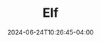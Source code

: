 ---
title: Elf
Theatre: Alhambra Theatre & Dining
Venue: Alhambra Theatre
Season: 
date: 2024-06-24T10:26:45-04:00
opening_date: 2019-11-27
closing_date: 2019-12-24
showtimes:
  - 2019-11-27 19:50:00
  - 2019-11-29 19:50:00
  - 2019-11-30 13:15:00
  - 2019-11-30 19:50:00
  - 2019-12-01 13:50:00
  - 2019-12-01 19:50:00
  - 2019-12-03 19:50:00
  - 2019-12-04 13:15:00
  - 2019-12-04 19:50:00
  - 2019-12-06 19:50:00
  - 2019-12-07 13:15:00
  - 2019-12-07 19:50:00
  - 2019-12-08 13:50:00
  - 2019-12-08 19:50:00
  - 2019-12-10 19:50:00
  - 2019-12-11 13:15:00
  - 2019-12-11 19:50:00
  - 2019-12-12 11:30:00
  - 2019-12-12 19:50:00
  - 2019-12-13 19:50:00
  - 2019-12-14 13:15:00
  - 2019-12-14 19:50:00
  - 2019-12-15 13:50:00
  - 2019-12-15 19:50:00
  - 2019-12-17 19:50:00
  - 2019-12-18 13:15:00
  - 2019-12-18 19:50:00
  - 2019-12-19 13:15:00
  - 2019-12-19 19:50:00
  - 2019-12-20 19:50:00
  - 2019-12-21 13:15:00
  - 2019-12-21 19:50:00
  - 2019-12-22 13:50:00
  - 2019-12-22 19:50:00
  - 2019-12-23 19:50:00
  - 2019-12-24 13:15:00
  - 2019-12-24 19:50:00
featured_image: 2018-Elf.webp
featured_image_alt: "A close-up of a leg wearing red and white striped tights and a curled elf shoe, symbolizing 'Elf The Musical'."
featured_image_caption: "Experience the whimsy and delight of 'Elf The Musical', where every moment is as magical as Christmas morning."
playbill:
Website: 
Tickets: https://sales.alhambrajax.com/100/index.html
show_details: 
cast:
  - Buddy: Dustin Maxwell
  - Jovie: Jessie Booth
  - Walter Hobbs: Mark Poppleton
  - Emily Hobbs: Jennifer Medure
  - Micheal Hobbs: Trey Murphy
  - Deb: Lisa Valdini
  - Manager: Jereme Raickett
  - Santa Claus/Mr. Greenway: Shaun Rice
  - Chadwick: Rodney Holmes
  - Charlie/Matthews: Rico Lastrapes
  - Reporter Charlotte: Jessica Hayden 
  - Dance Captain: Dustin Maxwell
  - Male Ensemble: 
    - Rodney Holmes
    - Rico Lastrapes
    - Mark Wildman
    - Patrick Marshall
  - Female Ensemble: 
    - Erin Leigh Knowles 
    - Kalea Leverette 
    - Katie Nettle
  - Child Ensemble: 
    - Tatum Matthews
    - Lucy Feagins
    - Salka Corring
    - Abigail Douglas
crew:
  - Director: Tod Booth
  - Musical Director: Cathy Giddens
  - Choreographer: Shain Stroff
  - Company Manger: Lisa Valdini Booth
  - Stage Manager: Shain Stroff
  - Assistant Stage Manager: Bryce Cofield
  - Set Design/Construction: 
    - Dave Dionne
    - Ian Black
  - Sound Design: Eric Sullivan
  - Lighting Design: Daniel Duncan 
  - Costume Design: 
    - Camala Pitts
    - Dorinda Quiles
  - Props: Patti Eyler
  - Sound Board Operator: Linnay Bennett
  - Wardrobe Mistresses: 
    - Carley Levy
    - Kelly Wolfe
  - Child Wardrobe/Wardrobe: Vikki Jackson
  - Crew: 
    - Andrew Pheonix
    - Samuel Brown
orchestra:
understudies:
- Buddy: Rodney Holmes
- Micheal: Tatum Matthews
Reviews:
- "Song, Dance, Comedy, and a Holiday Feast: “Elf – The Musical” at the Alhambra | EU Jacksonville": https://folioweekly.com/2019/12/09/elf-the-musical-alhambra/
- "Review: ELF THE MUSICAL at Alhambra Theatre And Dining | Broadway World": https://www.broadwayworld.com/jacksonville/article/BWW-Review-ELF-THE-MUSICAL-at-Alhambra-Theatre-And-Dining-20191130
---